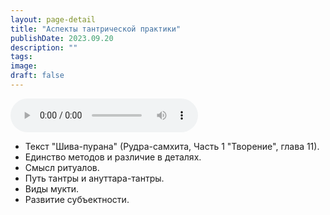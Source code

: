 ```yaml
---
layout: page-detail
title: "Аспекты тантрической практики"
publishDate: 2023.09.20
description: ""
tags:
image:
draft: false
---
```


<audio title="2023.09.20 - Аспекты тантрической практики.mp3" src="/upload/iblock/932/xeq11j41n34wemapefjzhc2nditbbr2p.mp3" controls=""></audio>

* Текст "Шива-пурана" (Рудра-самхита, Часть 1 "Творение", глава 11).
* Единство методов и различие в деталях.
* Смысл ритуалов.
* Путь тантры и ануттара-тантры.
* Виды мукти.
* Развитие субъектности.

  
